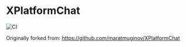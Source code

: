 # XPlatformChat
 
![CI](https://github.com/Code2Gether-Discord/XPlatformChat/workflows/CI/badge.svg)

Originally forked from: https://github.com/maratmuginov/XPlatformChat
